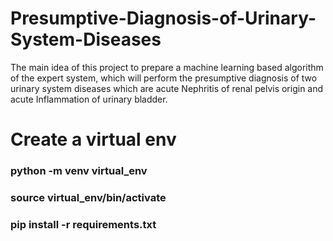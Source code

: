 # Presumptive-Diagnosis-of-Urinary-System-Diseases
The main idea of this project to prepare a machine learning based algorithm of the expert system, which will perform the presumptive diagnosis of two urinary system diseases which are acute Nephritis of renal pelvis origin and acute Inflammation of urinary bladder.


# Create a virtual env
### python -m venv virtual_env
### source virtual_env/bin/activate
### pip install -r requirements.txt
